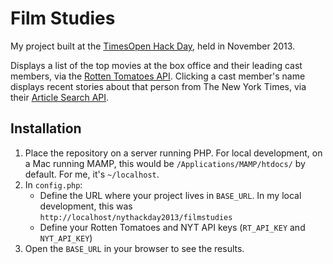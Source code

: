 # Film Studies

My project built at the [TimesOpen Hack Day][1], held in November 2013.

Displays a list of the top movies at the box office and their leading cast
members, via the [Rotten Tomatoes API][2]. Clicking a cast member's name
displays recent stories about that person from The New York Times, via their
[Article Search API][3].


## Installation

1. Place the repository on a server running PHP. For local development, on a Mac
   running MAMP, this would be `/Applications/MAMP/htdocs/` by default. For me,
   it's `~/localhost`.
2. In `config.php`:
    * Define the URL where your project lives in `BASE_URL`. In my local
      development, this was `http://localhost/nythackday2013/filmstudies`
    * Define your Rotten Tomatoes and NYT API keys (`RT_API_KEY` and
      `NYT_API_KEY`)
3. Open the `BASE_URL` in your browser to see the results.


[1]: http://developers.nytimes.com/events/hack-day/
[2]: http://developer.rottentomatoes.com/
[3]: http://developer.nytimes.com/docs/read/article_search_api_v2
